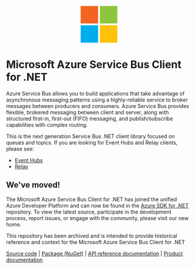 <p align="center">
  <img src="service-bus.png" alt="Microsoft Azure Service Bus" width="100"/>
</p>

# Microsoft Azure Service Bus Client for .NET

Azure Service Bus allows you to build applications that take advantage of asynchronous messaging patterns using a highly-reliable service to broker messages between producers and consumers. Azure Service Bus provides flexible, brokered messaging between client and server, along with structured first-in, first-out (FIFO) messaging, and publish/subscribe capabilities with complex routing.

This is the next generation Service Bus .NET client library focused on queues and topics. If you are looking for Event Hubs and Relay clients, please see:
* [Event Hubs](https://github.com/Azure/azure-sdk-for-net/tree/master/sdk/eventhub/Microsoft.Azure.EventHub)
* [Relay](https://github.com/azure/azure-relay-dotnet)


## We've moved!

The Microsoft Azure Service Bus Client for .NET has joined the unified Azure Developer Platform and can now be found in the [Azure SDK for .NET](https://github.com/Azure/azure-sdk-for-net/tree/master/sdk/servicebus/Microsoft.Azure.ServiceBus) repository.  To view the latest source, participate in the development process, report issues, or engage with the community, please visit our new home.

This repository has been archived and is intended to provide historical reference and context for the Microsoft Azure Service Bus Client for .NET 
  
[Source code](https://github.com/Azure/azure-sdk-for-net/tree/master/sdk/servicebus/Microsoft.Azure.ServiceBus) | [Package (NuGet)](https://www.nuget.org/packages/Microsoft.Azure.ServiceBus/) | [API reference documentation](https://docs.microsoft.com/en-us/dotnet/api/overview/azure/service-bus?view=azure-dotnet) | [Product documentation](https://docs.microsoft.com/en-us/azure/service-bus-messaging/)

